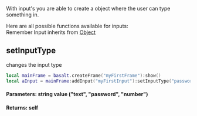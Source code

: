 With input's you are able to create a object where the user can type something in.<br>

Here are all possible functions available for inputs:<br>
Remember Input inherits from [Object](objects/Object.md)

## setInputType
changes the input type
```lua
local mainFrame = basalt.createFrame("myFirstFrame"):show()
local aInput = mainFrame:addInput("myFirstInput"):setInputType("password"):show()
```
#### Parameters: string value ("text", "password", "number")<br>
#### Returns: self<br>
